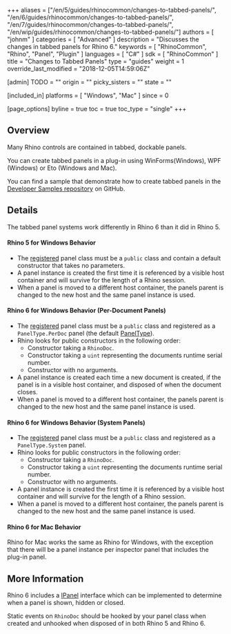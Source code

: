 +++
aliases = ["/en/5/guides/rhinocommon/changes-to-tabbed-panels/", "/en/6/guides/rhinocommon/changes-to-tabbed-panels/", "/en/7/guides/rhinocommon/changes-to-tabbed-panels/", "/en/wip/guides/rhinocommon/changes-to-tabbed-panels/"]
authors = [ "johnm" ]
categories = [ "Advanced" ]
description = "Discusses the changes in tabbed panels for Rhino 6."
keywords = [ "RhinoCommon", "Rhino", "Panel", "Plugin" ]
languages = [ "C#" ]
sdk = [ "RhinoCommon" ]
title = "Changes to Tabbed Panels"
type = "guides"
weight = 1
override_last_modified = "2018-12-05T14:59:06Z"

[admin]
TODO = ""
origin = ""
picky_sisters = ""
state = ""

[included_in]
platforms = [ "Windows", "Mac" ]
since = 0

[page_options]
byline = true
toc = true
toc_type = "single"
+++


## Overview

Many Rhino controls are contained in tabbed, dockable panels. 

You can create tabbed panels in a plug-in using WinForms(Windows), WPF (Windows) or Eto (Windows and Mac).

You can find a sample that demonstrate how to create tabbed panels in the [Developer Samples repository](https://github.com/mcneel/rhino-developer-samples) on GitHub.

## Details

The tabbed panel systems work differently in Rhino 6 than it did in Rhino 5.

#### Rhino 5 for Windows Behavior

- The [registered](https://developer.rhino3d.com/api/RhinoCommon/html/M_Rhino_UI_Panels_RegisterPanel.htm)  panel class must be a ```public``` class and contain a default constructor that takes no parameters.
- A panel instance is created the first time it is referenced by a visible host container and will survive for the length of a Rhino session.
- When a panel is moved to a different host container, the panels parent is changed to the new host and the same panel instance is used.

#### Rhino 6 for Windows Behavior (Per-Document Panels)

- The [registered](https://developer.rhino3d.com/api/RhinoCommon/html/M_Rhino_UI_Panels_RegisterPanel_1.htm) panel class must be a ```public``` class and registered as a ```PanelType.PerDoc``` panel (the default [PanelType](https://developer.rhino3d.com/api/RhinoCommon/html/T_Rhino_UI_PanelType.htm)).
- Rhino looks for public constructors in the following order:
  - Constructor taking a ```RhinoDoc```.
  - Constructor taking a ```uint``` representing the documents runtime serial number.
  - Constructor with no arguments.
- A panel instance is created each time a new document is created, if the panel is in a visible host container, and disposed of when the document closes.
- When a panel is moved to a different host container, the panels parent is changed to the new host and the same panel instance is used.

#### Rhino 6 for Windows Behavior (System Panels)

- The [registered](https://developer.rhino3d.com/api/RhinoCommon/html/M_Rhino_UI_Panels_RegisterPanel_1.htm) panel class must be a ```public``` class and registered as a ```PanelType.System``` panel.
- Rhino looks for public constructors in the following order:
  - Constructor taking a ```RhinoDoc```.
  - Constructor taking a ```uint``` representing the documents runtime serial number.
  - Constructor with no arguments.
- A panel instance is created the first time it is referenced by a visible host container and will survive for the length of a Rhino session.
- When a panel is moved to a different host container, the panels parent is changed to the new host and the same panel instance is used.

#### Rhino 6 for Mac Behavior

Rhino for Mac works the same as Rhino for Windows, with the exception that there will be a panel instance per inspector panel that includes the plug-in panel.

## More Information

Rhino 6 includes a [IPanel](https://developer.rhino3d.com/api/RhinoCommon/html/T_Rhino_UI_IPanel.htm) interface which can be implemented to determine when a panel is shown, hidden or closed.

Static events on ```RhinoDoc``` should be hooked by your panel class when created and unhooked when disposed of in both Rhino 5 and Rhino 6.


